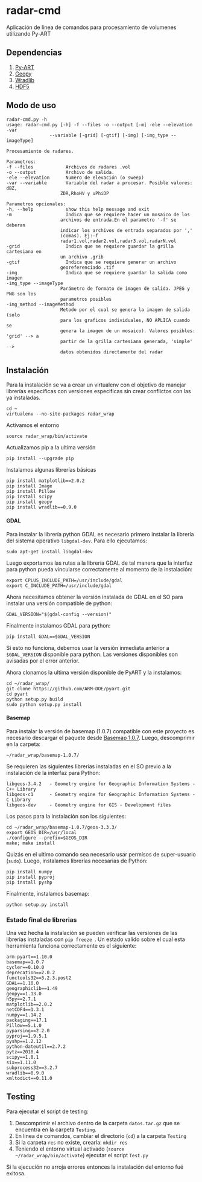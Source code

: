 # radar-cmd
Aplicación de línea de comandos para procesamiento de volumenes utilizando Py-ART

## Dependencias

1. [Py-ART](https://github.com/ARM-DOE/pyart)
2. [Geopy](https://github.com/geopy/geopy)  
3. [Wradlib](https://github.com/wradlib/wradlib)
4. [HDF5](https://pypi.python.org/pypi/h5py)
 
## Modo de uso

    radar-cmd.py -h
    usage: radar-cmd.py [-h] -f --files -o --output [-m] -ele --elevation -var
                    --variable [-grid] [-gtif] [-img] [-img_type --imageType]

    Procesamiento de radares.

    Parametros:
    -f --files            Archivos de radares .vol
    -o --output           Archivo de salida.
    -ele --elevation      Numero de elevación (o sweep)
    -var --variable       Variable del radar a procesar. Posible valores: dBZ,
                        ZDR,RhoHV y uPhiDP
    
    Parametros opcionales:                      
    -h, --help            show this help message and exit
    -m                    Indica que se requiere hacer un mosaico de los
                        archivos de entrada.En el parametro '-f' se deberan
                        indicar los archivos de entrada separados por ','
                        (comas). Ej:-f
                        radar1.vol,radar2.vol,radar3.vol,radarN.vol
    -grid                 Indica que se requiere guardar la grilla cartesiana en
                        un archivo .grib
    -gtif                 Indica que se requiere generar un archivo
                        georeferenciado .tif
    -img                  Indica que se requiere guardar la salida como imagen
    -img_type --imageType
                        Parámetro de formato de imagen de salida. JPEG y PNG son los
                        parametros posibles
    -img_method --imageMethod
                        Metodo por el cual se genera la imagen de salida (solo
                        para los graficos individuales, NO APLICA cuando se
                        genera la imagen de un mosaico). Valores posibles: 'grid' --> a
                        partir de la grilla cartesiana generada, 'simple' -->
                        datos obtenidos directamente del radar                      


## Instalación

Para la instalación se va a crear un virtualenv con el objetivo de manejar librerías especificas con versiones especificas sin crear conflictos con las ya instaladas.

    cd ~
    virtualenv --no-site-packages radar_wrap

Activamos el entorno 

    source radar_wrap/bin/activate

Actualizamos pip a la ultima versión

    pip install --upgrade pip

Instalamos algunas librerías básicas 

    pip install matplotlib==2.0.2
    pip install Image
    pip install Pillow
    pip install scipy
    pip install geopy
    pip install wradlib==0.9.0

#### GDAL

Para instalar la librería python GDAL es necesario primero instalar la librería del sistema operativo ```libgdal-dev```. Para ello ejecutamos:

    sudo apt-get install libgdal-dev

Luego exportamos las rutas a la librería GDAL de tal manera que la interfaz para python pueda vincularse correctamente al momento de la instalación:
 
    export CPLUS_INCLUDE_PATH=/usr/include/gdal
    export C_INCLUDE_PATH=/usr/include/gdal
 
Ahora necesitamos obtener la versión instalada de GDAL en el SO para instalar una versión compatible de python:   
 
    GDAL_VERSION="$(gdal-config --version)" 

Finalmente instalamos GDAL para python:
 
    pip install GDAL==$GDAL_VERSION
 
Si esto no funciona, debemos usar la versión inmediata anterior a ```$GDAL_VERSION``` disponible para python. Las versiones disponibles son avisadas por el error anterior.

Ahora clonamos la ultima versión disponible de PyART y la instalamos:

    cd ~/radar_wrap/
    git clone https://github.com/ARM-DOE/pyart.git
    cd pyart
    python setup.py build
    sudo python setup.py install

#### Basemap

Para instalar la versión de basemap (1.0.7) compatible con este proyecto es necesario descargar el paquete desde [Basemap 1.0.7](https://pypi.org/project/basemap/1.0.7/). Luego, descomprimir en la carpeta:

    ~/radar_wrap/basemap-1.0.7/
 
Se requieren las siguientes librerías instaladas en el SO previo a la instalación de la interfaz para Python:

    libgeos-3.4.2   - Geometry engine for Geographic Information Systems - C++ Library   
    libgeos-c1      - Geometry engine for Geographic Information Systems - C Library   
    libgeos-dev     - Geometry engine for GIS - Development files   

Los pasos para la instalación son los siguientes:

    cd ~/radar_wrap/basemap-1.0.7/geos-3.3.3/
    export GEOS_DIR=/usr/local
    ./configure --prefix=$GEOS_DIR
    make; make install 
  
Quizás en el ultimo comando sea necesario usar permisos de super-usuario (```sudo```). Luego, instalamos librerías necesarias de Python:

    pip install numpy
    pip install pyproj
    pip install pyshp

Finalmente, instalamos basemap:

    python setup.py install
    
### Estado final de librerias

Una vez hecha la instalación se pueden verificar las versiones de las librerias instaladas con ```pip freeze ```. Un estado valido sobre el cual esta herramienta funciona correctamente es el siguiente:

    arm-pyart==1.10.0
    basemap==1.0.7
    cycler==0.10.0
    deprecation==2.0.2
    functools32==3.2.3.post2
    GDAL==1.10.0
    geographiclib==1.49
    geopy==1.13.0
    h5py==2.7.1
    matplotlib==2.0.2
    netCDF4==1.3.1
    numpy==1.14.2
    packaging==17.1
    Pillow==5.1.0
    pyparsing==2.2.0
    pyproj==1.9.5.1
    pyshp==1.2.12
    python-dateutil==2.7.2
    pytz==2018.4
    scipy==1.0.1
    six==1.11.0
    subprocess32==3.2.7
    wradlib==0.9.0
    xmltodict==0.11.0
 

## Testing

Para ejecutar el script de testing:
1. Descomprimir el archivo dentro de la carpeta ```datos.tar.gz``` que se encuentra en la carpeta ```Testing```.
2. En linea de comandos, cambiar el directorio (```cd```) a la carpeta ```Testing```
3. Si la carpeta ```res``` no existe, crearla: ```mkdir res```
4. Teniendo el entorno virtual activado (```source ~/radar_wrap/bin/activate```) ejecutar el script ```Test.py```

Si la ejecución no arroja errores entonces la instalación del entorno fué exitosa.